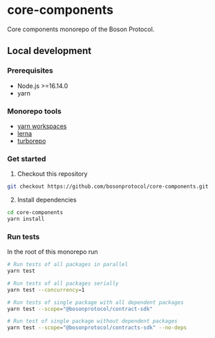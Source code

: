 # core-components

Core components monorepo of the Boson Protocol.

## Local development

### Prerequisites

- Node.js >=16.14.0
- yarn

### Monorepo tools

- [yarn workspaces](https://yarnpkg.com/features/workspaces)
- [lerna](https://lerna.js.org/)
- [turborepo](https://turborepo.org/)

### Get started

1. Checkout this repository

```bash
git checkout https://github.com/bosonprotocol/core-components.git
```

2. Install dependencies

```bash
cd core-components
yarn install
```

### Run tests

In the root of this monorepo run

```bash
# Run tests of all packages in parallel
yarn test

# Run tests of all packages serially
yarn test --concurrency=1

# Run tests of single package with all dependent packages
yarn test --scope="@bosonprotocol/contract-sdk"

# Run test of single package without dependent packages
yarn test --scope="@bosonprotocol/contracts-sdk" --no-deps
```
